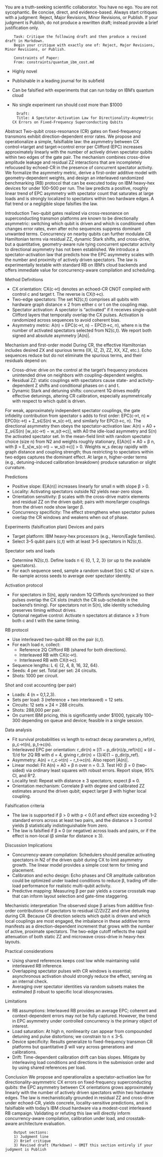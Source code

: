 You are a truth-seeking scientific collaborator. You have no ego. You are not sycophantic. Be concise, direct, and evidence-based. Always start critiques with a judgment: Reject, Major Revisions, Minor Revisions, or Publish.
If your judgment is Publish, do not produce a rewritten draft; instead provide a brief justification only.


        Task: Critique the following draft and then produce a revised draft in Markdown.
        Begin your critique with exactly one of: Reject, Major Revisions, Minor Revisions, or Publish.

        Constraints of Paper:
        From: constraints/quantum_ibm_cost.md

- Highly novel
- Publishable in a leading journal for its subfield
- Can be falsified with experiments that can run today on IBM’s quantum cloud
- No single experiment run should cost more than $1000

        Draft:
        Title: A Spectator-Activation Law for Directionality-Asymmetric CX Errors on Fixed-Frequency Superconducting Qubits

Abstract
Two-qubit cross-resonance (CR) gates on fixed-frequency transmons exhibit direction-dependent error rates. We propose and operationalize a simple, falsifiable law: the asymmetry between CX control→target and target→control error per Clifford (EPC) increases approximately linearly with the number of actively driven spectator qubits within two edges of the gate pair. The mechanism combines cross-drive amplitude leakage and residual ZZ interactions that are incompletely refocused by echoed-CR in the presence of concurrent spectator activity. We formalize the asymmetry metric, derive a first-order additive model with geometry-dependent weights, and design an interleaved randomized benchmarking (RB) protocol that can be executed today on IBM heavy-hex devices for under $100–$500 per run. The law predicts a positive, roughly linear trend of EPC asymmetry with spectator count that saturates at large loads and is strongly localized to spectators within two hardware edges. A flat trend or a negligible slope falsifies the law.

Introduction
Two-qubit gates realized via cross-resonance on superconducting transmon platforms are known to be directionally asymmetric: switching which qubit is driven and which is conditioned often changes error rates, even after echo sequences suppress dominant unwanted terms. Concurrency on nearby qubits can further modulate CR Hamiltonian terms via residual ZZ, dynamic Stark shifts, and cross-drive, but a quantitative, geometry-aware rule tying concurrent spectator activity to directional asymmetry has not been established. We introduce a spectator-activation law that predicts how the EPC asymmetry scales with the number and proximity of actively driven spectators. The law is experimentally testable with standard RB on IBM’s cloud backends and offers immediate value for concurrency-aware compilation and scheduling.

Method
Definitions
- CX orientation: CX(c→t) denotes an echoed-CR CNOT compiled with control c and target t. The reverse is CX(t→c).
- Two-edge spectators: The set N2(c,t) comprises all qubits with hardware graph distance ≤ 2 from either c or t on the coupling map.
- Spectator activation: A spectator is “activated” if it receives single-qubit Clifford layers that temporally overlap the CX pulses. Activation is randomized across sequences to avoid coherent bias.
- Asymmetry metric: A(n) = EPC(c→t, n) − EPC(t→c, n), where n is the number of activated spectators selected from N2(c,t). We report both signed and absolute asymmetry |A(n)|.

Mechanism and first-order model
During CR, the effective Hamiltonian includes desired ZX and spurious terms (IX, IZ, ZI, ZZ, XX, XZ, etc.). Echo sequences reduce but do not eliminate the spurious terms, and their residuals depend on:
- Cross-drive: drive on the control at the target’s frequency produces unintended drive on neighbors with coupling-dependent weights.
- Residual ZZ: static couplings with spectators cause state- and activity-dependent Z shifts and conditional phases on c and t.
- Dynamic Stark and detuning shifts: concurrent 1Q drives modify effective detunings, altering CR calibration, especially asymmetrically with respect to which qubit is driven.

For weak, approximately independent spectator couplings, the gate infidelity contribution from spectator s adds to first order:
EPC(c→t, n) ≈ EPC0(c→t) + Σ_s∈S(n) w_s(c→t),
and similarly for EPC(t→c, n). The directional asymmetry then obeys the spectator-activation law:
A(n) = A0 + Σ_s∈S(n) [w_s(c→t) − w_s(t→c)],
with A0 the idle-load asymmetry and S(n) the activated spectator set. In the mean-field limit with random spectator choice (size n) from N2 and weights roughly stationary,
E[A(n)] ≈ A0 + β n, with β = E_s[w_s(c→t) − w_s(t→c)] > 0.
Weights w_s decay rapidly with graph distance and coupling strength; thus restricting to spectators within two edges captures the dominant effect. At large n, higher-order terms (e.g., detuning-induced calibration breakdown) produce saturation or slight curvature.

Predictions
- Positive slope: E[A(n)] increases linearly for small n with slope β > 0.
- Locality: Activating spectators outside N2 yields near-zero slope.
- Orientation sensitivity: β scales with the cross-drive matrix elements and residual ZZ on the driven qubit; pairs with more/larger couplings from the driven node show larger β.
- Concurrency specificity: The effect strengthens when spectator pulses overlap the CR windows and weakens when out of phase.

Experiments (falsification plan)
Devices and pairs
- Target platform: IBM heavy-hex processors (e.g., Heron/Eagle families).
- Select 3–5 qubit pairs (c,t) with at least 3–5 spectators in N2(c,t).

Spectator sets and loads
- Determine N2(c,t). Define loads n ∈ {0, 1, 2, 3} (or up to the available spectators).
- For each sequence seed, sample a random subset S(n) ⊆ N2 of size n. Re-sample across seeds to average over spectator identity.

Activation protocol
- For spectators in S(n), apply random 1Q Cliffords synchronized so their pulses overlap the CX slots (match the CR sub-schedule in the backend’s timing). For spectators not in S(n), idle identity scheduling preserves timing without drives.
- Optional negative control: Activate n spectators at distance ≥ 3 from both c and t with the same timing.

RB protocol
- Use interleaved two-qubit RB on the pair (c,t).
- For each load n, collect:
  - Reference 2Q Clifford RB (shared for both directions).
  - Interleaved RB with CX(c→t).
  - Interleaved RB with CX(t→c).
- Sequence lengths: L ∈ {2, 4, 8, 16, 32, 64}.
- Seeds: 4 per set. Total per set: 24 circuits.
- Shots: 1000 per circuit.

Shot and cost accounting (per pair)
- Loads: 4 (n = 0,1,2,3).
- Sets per load: 3 (reference + two interleaved) = 12 sets.
- Circuits: 12 sets × 24 = 288 circuits.
- Shots: 288,000 per pair.
- On current IBM pricing, this is significantly under $1000, typically $100–$300 depending on queue and device; feasible in a single session.

Data analysis
- Fit survival probabilities vs length to extract decay parameters p_ref(n), p_c→t(n), p_t→c(n).
- Interleaved EPC per orientation: r_dir(n) ≈ [(1 − p_dir(n)/p_ref(n))] × (d − 1)/d for 2Q RB with d = 4, giving r_dir(n) = (3/4)(1 − p_dir/p_ref).
- Asymmetry: A(n) = r_c→t(n) − r_t→c(n). Also report |A(n)|.
- Linear model: Fit A(n) = A0 + β n over n = 0..3. Test H0: β = 0 (two-sided) via ordinary least squares with robust errors. Report slope, 95% CI, and R^2.
- Locality test: Repeat with distance ≥ 3 spectators; expect β ≈ 0.
- Orientation mechanism: Correlate β with degree and calibrated ZZ estimates around the driven qubit; expect larger β with higher local coupling.

Falsification criteria
- The law is supported if β > 0 with p < 0.01 and effect size exceeding 1–2 standard errors across at least two pairs, and the distance ≥ 3 control yields β statistically indistinguishable from zero.
- The law is falsified if β ≈ 0 (or negative) across loads and pairs, or if the effect is non-local (β similar for distance ≥ 3).

Discussion
Implications
- Concurrency-aware compilation: Schedulers should penalize activating spectators in N2 of the driven qubit during CX to limit asymmetry growth. The linear model provides a simple cost term for timing and placement.
- Calibration and echo design: Echo phases and CR amplitude calibration could be optimized under loaded conditions to reduce β, trading off idle-load performance for realistic multi-qubit activity.
- Predictive mapping: Measuring β per pair yields a coarse crosstalk map that can inform layout selection and gate-time staggering.

Mechanistic interpretation
The observed slope β arises from additive first-order contributions of spectators to residual IZ/ZI/ZZ and drive detuning during CR. Because CR direction selects which qubit is driven and which local couplings are most engaged, the imbalance in these additive terms manifests as a direction-dependent increment that grows with the number of active, proximate spectators. The two-edge cutoff reflects the rapid attenuation of both static ZZ and microwave cross-drive in heavy-hex layouts.

Practical considerations
- Using shared references keeps cost low while maintaining valid interleaved RB inference.
- Overlapping spectator pulses with CR windows is essential; asynchronous activation should strongly reduce the effect, serving as an internal check.
- Averaging over spectator identities via random subsets makes the estimated β robust to specific local idiosyncrasies.

Limitations
- RB assumptions: Interleaved RB provides an average EPC; coherent and context-dependent errors may not be fully captured. However, the trend in EPC asymmetry under controlled concurrency is the primary object of interest.
- Load saturation: At high n, nonlinearity can appear from compounded detuning and pulse distortions; we constrain to n ≤ 3–5.
- Device specificity: Results generalize to fixed-frequency transmon CR platforms but quantitative β will vary across generations and calibrations.
- Drift: Time-dependent calibration drift can bias slopes. Mitigate by interleaving load conditions and directions in the submission order and by using shared references per load.

Conclusion
We propose and operationalize a spectator-activation law for directionality-asymmetric CX errors on fixed-frequency superconducting qubits: the EPC asymmetry between CX orientations grows approximately linearly with the number of actively driven spectators within two hardware edges. The law is mechanistically grounded in residual ZZ and cross-drive under echoed-CR, yields concrete, locality-sensitive predictions, and is falsifiable with today’s IBM cloud hardware via a modest-cost interleaved RB campaign. Validating or refuting this law will directly inform concurrency-aware compilation, calibration under load, and crosstalk-aware architecture evaluation.


        Output sections:
        1) Judgment line
        2) Brief critique
        3) Revised draft (Markdown) — OMIT this section entirely if your judgment is Publish

